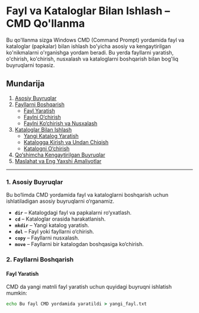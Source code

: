 # Fayl va Kataloglar Bilan Ishlash – CMD Qo'llanma

Bu qo'llanma sizga Windows CMD (Command Prompt) yordamida fayl va kataloglar (papkalar) bilan ishlash bo'yicha asosiy va kengaytirilgan ko'nikmalarni o'rganishga yordam beradi. Bu yerda fayllarni yaratish, o'chirish, ko'chirish, nusxalash va kataloglarni boshqarish bilan bog'liq buyruqlarni topasiz.

## Mundarija

1. [Asosiy Buyruqlar](#asosiy-buyruqlar)
2. [Fayllarni Boshqarish](#fayllarni-boshqarish)
   - [Fayl Yaratish](#fayl-yaratish)
   - [Faylni O‘chirish](#faylni-o‘chirish)
   - [Faylni Ko‘chirish va Nusxalash](#faylni-ko‘chirish-va-nusxalash)
3. [Kataloglar Bilan Ishlash](#kataloglar-bilan-ishlash)
   - [Yangi Katalog Yaratish](#yangi-katalog-yaratish)
   - [Katalogga Kirish va Undan Chiqish](#katalogga-kirish-va-undan-chiqish)
   - [Katalogni O‘chirish](#katalogni-o‘chirish)
4. [Qo‘shimcha Kengaytirilgan Buyruqlar](#qo‘shimcha-kengaytirilgan-buyruqlar)
5. [Maslahat va Eng Yaxshi Amaliyotlar](#maslahat-va-eng-yaxshi-amaliyotlar)

---

### 1. Asosiy Buyruqlar

Bu bo‘limda CMD yordamida fayl va kataloglarni boshqarish uchun ishlatiladigan asosiy buyruqlarni o‘rganamiz. 

- **`dir`** – Katalogdagi fayl va papkalarni ro‘yxatlash.
- **`cd`** – Kataloglar orasida harakatlanish.
- **`mkdir`** – Yangi katalog yaratish.
- **`del`** – Fayl yoki fayllarni o‘chirish.
- **`copy`** – Fayllarni nusxalash.
- **`move`** – Fayllarni bir katalogdan boshqasiga ko‘chirish.

### 2. Fayllarni Boshqarish

#### Fayl Yaratish

CMD da yangi matnli fayl yaratish uchun quyidagi buyruqni ishlatish mumkin:

```cmd
echo Bu fayl CMD yordamida yaratildi > yangi_fayl.txt
